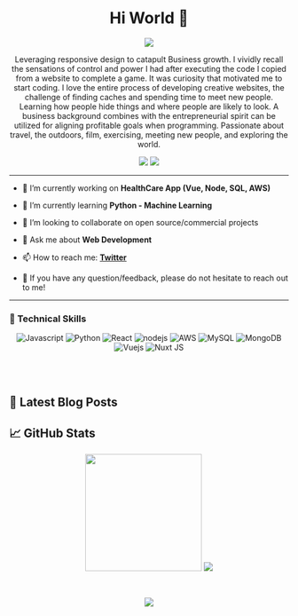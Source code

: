 <h1 align="center">Hi World 👋</h1>
<p align="center">
  <img src="https://media.giphy.com/media/K8a9MxoUxuXxy5BkhI/giphy.gif">
</p>

<p align="center">
Leveraging responsive design to catapult Business growth.
I vividly recall the sensations of control and power I had after executing the code I copied from a website to complete a game. It was curiosity that motivated me to start coding. I love the entire process of developing creative websites, the challenge of finding caches and spending time to meet new people. Learning how people hide things and where people are likely to look. A business background combines with the entrepreneurial spirit can be utilized for aligning profitable goals when programming. Passionate about travel, the outdoors, film, exercising, meeting new people, and exploring the world.
</p>

<p align="center">
  <a href="https://www.linkedin.com/in/mrrakeshraj/"><img src="https://img.shields.io/badge/-Rocky-blue?style=flat-square&logo=Linkedin&logoColor=white&link=https://www.linkedin.com/in/mrrakeshraj/"></a>
  <a href="https://twitter.com/Mr_RakeshRaj"><img src="https://img.shields.io/twitter/follow/Mr_RakeshRaj?style=social"></a>
</p>
  

---

- 🔭 I’m currently working on **HealthCare App (Vue, Node, SQL, AWS)**
- 🌱 I’m currently learning **Python - Machine Learning**
- 👯 I’m looking to collaborate on open source/commercial projects
- 💬 Ask me about **Web Development**
- 📫 How to reach me:
  **[Twitter](https://twitter.com/Mr_RakeshRaj)**

- 💬 If you have any question/feedback, please do not hesitate to reach out to me!

---

### 💼 Technical Skills
<p align="center">
<img alt="Javascript" src="https://img.shields.io/badge/JavaScript-F7DF1E?style=for-the-badge&logo=javascript&logoColor=black" />
<img alt="Python" src="https://img.shields.io/badge/Python-3776AB?style=for-the-badge&logo=python&logoColor=white" />
<img alt="React" src="https://img.shields.io/badge/react%20-%2320232a.svg?&style=for-the-badge&logo=react&logoColor=%2361DAFB" />
<img alt="nodejs" src="https://img.shields.io/badge/node.js%20-%2343853D.svg?&style=for-the-badge&logo=node.js&logoColor=white" />
<img alt="AWS" src="https://img.shields.io/badge/Amazon%20AWS-%23232F3E?logo=amazon-aws&logoColor=white&style=for-the-badge" />
<img alt="MySQL" src="https://img.shields.io/badge/MySQL-00000F?style=for-the-badge&logo=mysql&logoColor=white" />
<img alt="MongoDB" src="https://img.shields.io/badge/MongoDB-4EA94B?style=for-the-badge&logo=mongodb&logoColor=white" />
<img alt="Vuejs" src="https://img.shields.io/badge/Vue.js-35495E?style=for-the-badge&logo=vuedotjs&logoColor=4FC08D" />
<img alt="Nuxt JS" src="https://img.shields.io/badge/nuxt.js-00C58E?style=for-the-badge&logo=nuxtdotjs&logoColor=white" />
</p>

<br>
<br>

## 📝 Latest Blog Posts


## 📈 GitHub Stats

<p align="center">
    <img  height="210.2" src="https://github-readme-stats.vercel.app/api/top-langs/?username=MrRakeshRaj&theme=blue-green">
    <img src="https://github-readme-stats.vercel.app/api?username=MrRakeshRaj&show_icons=true&theme=radical">
</p>

<br>

<p align="center">
<img src="http://ForTheBadge.com/images/badges/winter-is-coming.svg">
</p>
